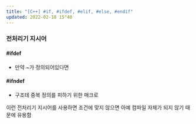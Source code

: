 ```yaml
---
title: "[C++] #if, #ifdef, #elif, #else, #endif"
updated: 2022-02-18 15"40
---
```


### 전처리기 지시어

#### #ifdef

- 만약 ~가 정의되어있다면

#### #ifndef

- 구조테 중복 정의를 피하기 위한 매크로

이런 전처리기 지시어를 사용하면 조건에 맞지 않으면 아예 컴파일 자체가 되지 않기 때문에 유용함
